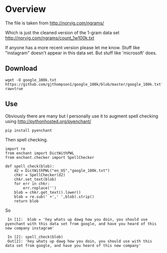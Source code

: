 # Overview

The file is taken from http://norvig.com/ngrams/

Which is just the cleaned version of the 1-gram data set http://norvig.com/ngrams/count_1w100k.txt

If anyone has a more recent version please let me know. Stuff like "instagram" doesn't appear in this data set. But stuff like 'microsoft' does.

## Download

    wget -O google_100k.txt https://github.com/gjthompson1/google_100k/blob/master/google_100k.txt?raw=true

## Use

Obviously there are many but I personally use it to augment spell checking using http://pythonhosted.org/pyenchant/

    pip install pyenchant

Then spell checking.

    import re
    from enchant import DictWithPWL
    from enchant.checker import SpellChecker

    def spell_check(blob):
        d2 = DictWithPWL("en_US","google_100k.txt")
        chkr = SpellChecker(d2)
        chkr.set_text(blob)
        for err in chkr:
            err.replace('')
        blob = chkr.get_text().lower()
        blob = re.sub(' +',' ',blob).strip()
        return blob
    
So

     In [1]:  blob = 'hey whats up dawg how you doin, you should use pyenchant with this data set from google, and have you heard of this new company instagram'

     In [2]: spell_check(blob)
     Out[2]: 'hey whats up dawg how you doin, you should use with this data set from google, and have you heard of this new company'
    
    
